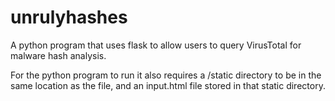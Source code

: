# unrulyhashes
A python program that uses flask to allow users to query VirusTotal for malware hash analysis.

For the python program to run it also requires a /static directory to be in the same location as the file, and an input.html file stored in that static directory.  
